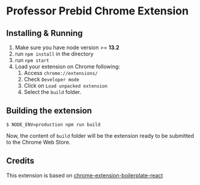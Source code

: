 # Professor Prebid Chrome Extension

## Installing & Running

1. Make sure you have node version >= **13.2**
2. run `npm install` in the directory
3. run `npm start`
4. Load your extension on Chrome following:
   1. Access `chrome://extensions/`
   2. Check `Developer mode`
   3. Click on `Load unpacked extension`
   4. Select the `build` folder.

## Building the extension

```
$ NODE_ENV=production npm run build
```

Now, the content of `build` folder will be the extension ready to be submitted to the Chrome Web Store.

## Credits

This extension is based on [chrome-extension-boilerplate-react](https://github.com/lxieyang/chrome-extension-boilerplate-react)
